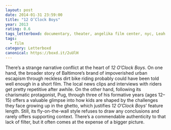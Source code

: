 ```yaml
---
layout: post 
date: 2014-01-31 23:59:00
title: "12 O’Clock Boys"
year: 2013
rating: 0.6
tags_letterboxd: documentary, theater, angelika film center, nyc, Leah
tags:
  - film
category: Letterboxd
canonical: https://boxd.it/2uUlH
---
```


There’s a strange narrative conflict at the heart of <cite>12 O’Clock Boys</cite>. On one hand, the broader story of Baltimore’s brand of impoverished urban escapism through reckless dirt bike riding probably could have been told well enough in a short film. The local news clips and interviews with riders get pretty repetitive after awhile. On the other hand, following its charismatic protagonist, Pug, through three of his formative years (ages 12–15) offers a valuable glimpse into how kids are shaped by the challenges they face growing up in the ghetto, which justifies <cite>12 O’Clock Boys</cite>’ feature length. Still, its fly-on-the-wall style refuses to draw any conclusions and rarely offers supporting context. There’s a commendable authenticity to that lack of filter, but it often comes at the expense of a bigger picture.